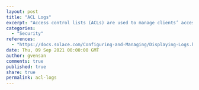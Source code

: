 ```yaml
---
layout: post
title: "ACL Logs"
excerpt: "Access control lists (ACLs) are used to manage clients’ access to the Solace PubSub+ event broker and the topics to which they are permitted to publish and subscribe."
categories:
  - "Security"
references:
  - "https://docs.solace.com/Configuring-and-Managing/Displaying-Logs.htm"
date: Thu, 09 Sep 2021 00:00:00 GMT
author: gvensan
comments: true
published: true
share: true
permalink: acl-logs
---
```

